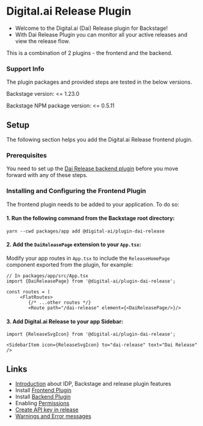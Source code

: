 # Digital.ai Release Plugin

   - Welcome to the Digital.ai (Dai) Release plugin for Backstage!
   - With Dai Release Plugin you can monitor all your active releases and view the release flow.

This is a combination of 2 plugins - the frontend and the backend.

### Support Info

The plugin packages and provided steps are tested in the below versions.

Backstage version: <= 1.23.0

Backstage NPM package version: <= 0.5.11

## Setup

The following section helps you add the Digital.ai Release frontend plugin.

### Prerequisites

You need to set up the [Dai Release backend plugin](https://www.npmjs.com/package/@digital-ai/plugin-dai-release-backend) before you move forward with any of these steps.

### Installing and Configuring the Frontend Plugin

   The frontend plugin needs to be added to your application. To do so:

####   1. Run the following command from the Backstage root directory:

```shell
yarn --cwd packages/app add @digital-ai/plugin-dai-release
```
####   2. Add the `DaiReleasePage` extension to your `App.tsx`:

Modify your app routes in `App.tsx` to include the `ReleaseHomePage` component exported from the plugin, for example:

```tsx
// In packages/app/src/App.tsx
import {DaiReleasePage} from '@digital-ai/plugin-dai-release';

const routes = (
     <FlatRoutes>
        {/* ...other routes */}
        <Route path="/dai-release" element={<DaiReleasePage/>}/>
```

####   3. Add Digital.ai Release to your app Sidebar:

```
import {ReleaseSvgIcon} from '@digital-ai/plugin-dai-release';

<SidebarItem icon={ReleaseSvgIcon} to="dai-release" text="Dai Release" />
```

## Links

* [Introduction](https://github.com/digital-ai/backstage-release/wiki/Introduction-%E2%80%90-IDP-&-Backstage) about IDP, Backstage and release plugin features
* Install [Frontend Plugin](https://github.com/digital-ai/backstage-release/wiki/DAI-Release-Plugin-%E2%80%90-Frontend)
* Install [Backend Plugin](https://github.com/digital-ai/backstage-release/wiki/DAI-Release-Plugin-%E2%80%90-Backend)
* Enabling [Permissions](https://github.com/digital-ai/backstage-release/wiki/Enabling-Permissions)
* [Create API key in release](https://github.com/digital-ai/backstage-release/wiki/Using-API-Key-from-Release)
* [Warnings and Error messages](https://github.com/digital-ai/backstage-release/wiki/Warnings-and-Error-Messages)
